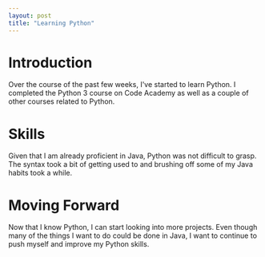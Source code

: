 ```yaml
---
layout: post
title: "Learning Python"
---
```


# Introduction

Over the course of the past few weeks, I've started to learn Python. I completed the Python 3 course on Code Academy as well as a couple of other courses related to Python.

# Skills

Given that I am already proficient in Java, Python was not difficult to grasp. The syntax took a bit of getting used to and brushing off some of my Java habits took a while.

# Moving Forward

Now that I know Python, I can start looking into more projects. Even though many of the things I want to do could be done in Java, I want to continue to push myself and improve my Python skills.
